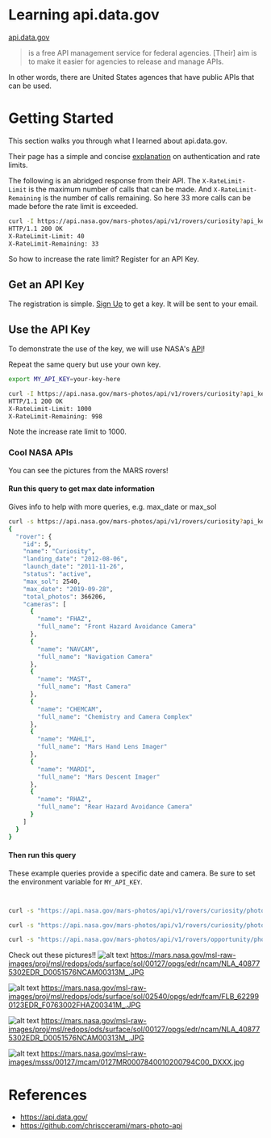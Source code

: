 # Learning api.data.gov
[api.data.gov](https://api.data.gov/)
> is a free API management service for federal agencies. [Their] aim is to make it easier for agencies to release and manage APIs.

In other words, there are United States agences that have public APIs that can be used.

# Getting Started
This section walks you through what I learned about api.data.gov.

Their page has a simple and concise [explanation](https://api.nasa.gov/) on authentication and rate limits.

The following is an abridged response from their API. The `X-RateLimit-Limit` is the maximum number of calls that can be made. And `X-RateLimit-Remaining` is the number of calls remaining. So here 33 more calls can be made before the rate limit is exceeded.

```bash
curl -I https://api.nasa.gov/mars-photos/api/v1/rovers/curiosity?api_key=DEMO_KEY
HTTP/1.1 200 OK
X-RateLimit-Limit: 40
X-RateLimit-Remaining: 33
```

So how to increase the rate limit? Register for an API Key.

## Get an API Key
The registration is simple. [Sign Up](https://api.data.gov/signup/) to get a key. It will be sent to your email.

## Use the API Key
To demonstrate the use of the key, we will use NASA's [API](https://api.nasa.gov/)!

Repeat the same query but use your own key.
```bash
export MY_API_KEY=your-key-here

curl -I https://api.nasa.gov/mars-photos/api/v1/rovers/curiosity?api_key=$MY_API_KEY
HTTP/1.1 200 OK
X-RateLimit-Limit: 1000
X-RateLimit-Remaining: 998
```

Note the increase rate limit to 1000.

### Cool NASA APIs
You can see the pictures from the MARS rovers!

#### Run this query to get max date information
Gives info to help with more queries, e.g. max_date or max_sol

```bash
curl -s https://api.nasa.gov/mars-photos/api/v1/rovers/curiosity?api_key=$MY_API_KEY | jq
{
  "rover": {
    "id": 5,
    "name": "Curiosity",
    "landing_date": "2012-08-06",
    "launch_date": "2011-11-26",
    "status": "active",
    "max_sol": 2540,
    "max_date": "2019-09-28",
    "total_photos": 366206,
    "cameras": [
      {
        "name": "FHAZ",
        "full_name": "Front Hazard Avoidance Camera"
      },
      {
        "name": "NAVCAM",
        "full_name": "Navigation Camera"
      },
      {
        "name": "MAST",
        "full_name": "Mast Camera"
      },
      {
        "name": "CHEMCAM",
        "full_name": "Chemistry and Camera Complex"
      },
      {
        "name": "MAHLI",
        "full_name": "Mars Hand Lens Imager"
      },
      {
        "name": "MARDI",
        "full_name": "Mars Descent Imager"
      },
      {
        "name": "RHAZ",
        "full_name": "Rear Hazard Avoidance Camera"
      }
    ]
  }
}
```

#### Then run this query
These example queries provide a specific date and camera. Be sure to set the environment variable for `MY_API_KEY`.

```bash


curl -s "https://api.nasa.gov/mars-photos/api/v1/rovers/curiosity/photos?api_key=$MY_API_KEY&earth_date=2019-09-28&camera=fhaz" | jq --raw-output '.photos[] | .img_src'

curl -s "https://api.nasa.gov/mars-photos/api/v1/rovers/curiosity/photos?api_key=$MY_API_KEY&earth_date=2012-12-14&camera=navcam" | jq --raw-output '.photos[] | .img_src'

curl -s "https://api.nasa.gov/mars-photos/api/v1/rovers/opportunity/photos?api_key=$MY_API_KEY&earth_date=2015-6-3&camera=pancam" | jq --raw-output '.photos[] | .img_src'


```

Check out these pictures!!
![alt text](https://mars.nasa.gov/msl-raw-images/proj/msl/redops/ods/surface/sol/00127/opgs/edr/ncam/NLA_408775302EDR_D0051576NCAM00313M_.JPG)
https://mars.nasa.gov/msl-raw-images/proj/msl/redops/ods/surface/sol/00127/opgs/edr/ncam/NLA_408775302EDR_D0051576NCAM00313M_.JPG


![alt text](https://mars.nasa.gov/msl-raw-images/proj/msl/redops/ods/surface/sol/02540/opgs/edr/fcam/FLB_622990123EDR_F0763002FHAZ00341M_.JPG)
https://mars.nasa.gov/msl-raw-images/proj/msl/redops/ods/surface/sol/02540/opgs/edr/fcam/FLB_622990123EDR_F0763002FHAZ00341M_.JPG

![alt text](https://mars.nasa.gov/msl-raw-images/proj/msl/redops/ods/surface/sol/00127/opgs/edr/ncam/NLA_408775302EDR_D0051576NCAM00313M_.JPG)
https://mars.nasa.gov/msl-raw-images/proj/msl/redops/ods/surface/sol/00127/opgs/edr/ncam/NLA_408775302EDR_D0051576NCAM00313M_.JPG

![alt text](https://mars.nasa.gov/msl-raw-images/msss/00127/mcam/0127MR0007840010200794C00_DXXX.jpg)
https://mars.nasa.gov/msl-raw-images/msss/00127/mcam/0127MR0007840010200794C00_DXXX.jpg

# References
* https://api.data.gov/
* https://github.com/chrisccerami/mars-photo-api


